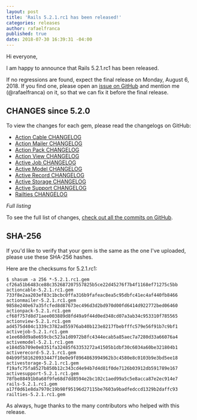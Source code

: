 ```yaml
---
layout: post
title: 'Rails 5.2.1.rc1 has been released!'
categories: releases
author: rafaelfranca
published: true
date: 2018-07-30 16:39:31 -04:00
---
```

Hi everyone,

I am happy to announce that Rails 5.2.1.rc1 has been released.

If no regressions are found, expect the final release on Monday, August 6, 2018.
If you find one, please open an [issue on GitHub](https://github.com/rails/rails/issues/new)
and mention me (@rafaelfranca) on it, so that we can fix it before the final release.

## CHANGES since 5.2.0

To view the changes for each gem, please read the changelogs on GitHub:

* [Action Cable CHANGELOG](https://github.com/rails/rails/blob/v5.2.1.rc1/actioncable/CHANGELOG.md)
* [Action Mailer CHANGELOG](https://github.com/rails/rails/blob/v5.2.1.rc1/actionmailer/CHANGELOG.md)
* [Action Pack CHANGELOG](https://github.com/rails/rails/blob/v5.2.1.rc1/actionpack/CHANGELOG.md)
* [Action View CHANGELOG](https://github.com/rails/rails/blob/v5.2.1.rc1/actionview/CHANGELOG.md)
* [Active Job CHANGELOG](https://github.com/rails/rails/blob/v5.2.1.rc1/activejob/CHANGELOG.md)
* [Active Model CHANGELOG](https://github.com/rails/rails/blob/v5.2.1.rc1/activemodel/CHANGELOG.md)
* [Active Record CHANGELOG](https://github.com/rails/rails/blob/v5.2.1.rc1/activerecord/CHANGELOG.md)
* [Active Storage CHANGELOG](https://github.com/rails/rails/blob/v5.2.1.rc1/activestorage/CHANGELOG.md)
* [Active Support CHANGELOG](https://github.com/rails/rails/blob/v5.2.1.rc1/activesupport/CHANGELOG.md)
* [Railties CHANGELOG](https://github.com/rails/rails/blob/v5.2.1.rc1/railties/CHANGELOG.md)

*Full listing*

To see the full list of changes, [check out all the commits on
GitHub](https://github.com/rails/rails/compare/v5.2.0...v5.2.1.rc1).

## SHA-256

If you'd like to verify that your gem is the same as the one I've uploaded,
please use these SHA-256 hashes.

Here are the checksums for 5.2.1.rc1:

```
$ shasum -a 256 *-5.2.1.rc1.gem
cf26a51b6483ce88c352687207557825b5ce22d45276f7b4f1168ef71275c5bb  actioncable-5.2.1.rc1.gem
733f8e2aa203ef83c1bcbc0ffa316b9fafeac8ea5c95dbfc41ec4af440fb8466  actionmailer-5.2.1.rc1.gem
9858e240e67a35fcfed8d87673ec496d3d2bd970d00fd6414d922772bed06460  actionpack-5.2.1.rc1.gem
cf68f757d8d71aee003889d8fd49a9f44d0ed348cd07a3ab34c953310f785565  actionview-5.2.1.rc1.gem
ad4575d404c1339c3782ad55976ab40b123e8217fbebfffc579e56f91b7c9bf1  activejob-5.2.1.rc1.gem
e1ee68dd9a8e659cbc523a1d0972b8fc4344ecab5a85aec7a7280d33a66076a4  activemodel-5.2.1.rc1.gem
e184d5b709e0e8351fa32485f63353272a41505b1dbf30c6034a60be321804b1  activerecord-5.2.1.rc1.gem
04b99f581620933447f10e0e9f8964863994962b3c4580e8c0103b9e3bd5ee18  activestorage-5.2.1.rc1.gem
f19afc75fa8527b850b12c343cd4e94b7d4d81f0de7126b03912db591789e167  activesupport-5.2.1.rc1.gem
78fbe88491b0a68f9fe68d7dd8594e2bc102c1aed99a5c5e8acca87e2ec914e7  rails-5.2.1.rc1.gem
a17f0d61e8da7970c19b98f95196d27115be7603a9badfedccd1329b2daffc93  railties-5.2.1.rc1.gem
```

As always, huge thanks to the many contributors who helped with this release.

